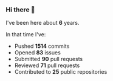 ### Hi there 👋

I've been here about **6** years.

In that time I've:

- Pushed **1514** commits
- Opened **83** issues
- Submitted **90** pull requests
- Reviewed **71** pull requests
- Contributed to **25** public repositories

<!-- ![My scrobbles](https://lastfm-recently-played.vercel.app/api?user=dotdub) -->
